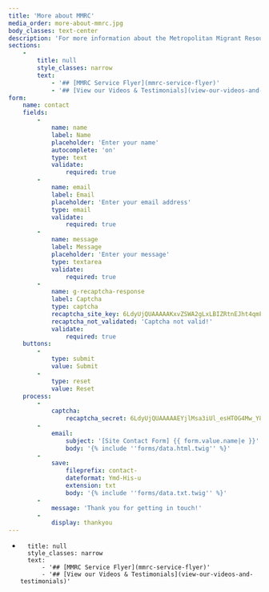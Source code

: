 ```yaml
---
title: 'More about MMRC'
media_order: more-about-mmrc.jpg
body_classes: text-center
description: 'For more information about the Metropolitan Migrant Resource Centre Inc. please fill in the following form and we will respond as soon as possible.'
sections:
    -
        title: null
        style_classes: narrow
        text:
            - '## [MMRC Service Flyer](mmrc-service-flyer)'
            - '## [View our Videos & Testimonials](view-our-videos-and-testimonials)'
form:
    name: contact
    fields:
        -
            name: name
            label: Name
            placeholder: 'Enter your name'
            autocomplete: 'on'
            type: text
            validate:
                required: true
        -
            name: email
            label: Email
            placeholder: 'Enter your email address'
            type: email
            validate:
                required: true
        -
            name: message
            label: Message
            placeholder: 'Enter your message'
            type: textarea
            validate:
                required: true
        -
            name: g-recaptcha-response
            label: Captcha
            type: captcha
            recaptcha_site_key: 6LdyUjQUAAAAAKxvZSWA2gLxLBIZRtnEJht4qmFk
            recaptcha_not_validated: 'Captcha not valid!'
            validate:
                required: true
    buttons:
        -
            type: submit
            value: Submit
        -
            type: reset
            value: Reset
    process:
        -
            captcha:
                recaptcha_secret: 6LdyUjQUAAAAAEYjlMsa3iUl_esHTOG4Mw_Y8y5x
        -
            email:
                subject: '[Site Contact Form] {{ form.value.name|e }}'
                body: '{% include ''forms/data.html.twig'' %}'
        -
            save:
                fileprefix: contact-
                dateformat: Ymd-His-u
                extension: txt
                body: '{% include ''forms/data.txt.twig'' %}'
        -
            message: 'Thank you for getting in touch!'
        -
            display: thankyou
---
```


-
        title: null
        style_classes: narrow
        text:
            - '## [MMRC Service Flyer](mmrc-service-flyer)'
            - '## [View our Videos & Testimonials](view-our-videos-and-testimonials)'
